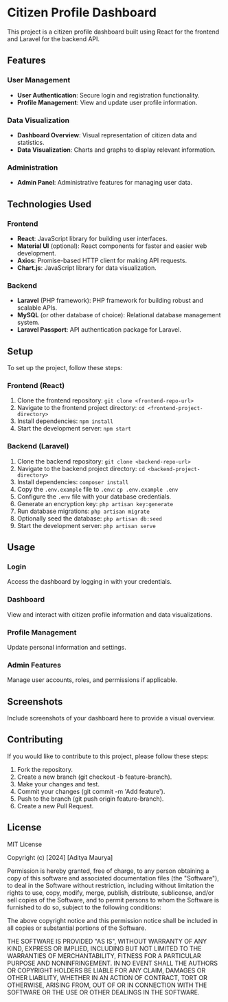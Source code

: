 # Citizen Profile Dashboard

This project is a citizen profile dashboard built using React for the frontend and Laravel for the backend API.

## Features

### User Management

* **User Authentication**: Secure login and registration functionality.
* **Profile Management**: View and update user profile information.

### Data Visualization

* **Dashboard Overview**: Visual representation of citizen data and statistics.
* **Data Visualization**: Charts and graphs to display relevant information.

### Administration

* **Admin Panel**: Administrative features for managing user data.

## Technologies Used

### Frontend

* **React**: JavaScript library for building user interfaces.
* **Material UI** (optional): React components for faster and easier web development.
* **Axios**: Promise-based HTTP client for making API requests.
* **Chart.js**: JavaScript library for data visualization.

### Backend

* **Laravel** (PHP framework): PHP framework for building robust and scalable APIs.
* **MySQL** (or other database of choice): Relational database management system.
* **Laravel Passport**: API authentication package for Laravel.

## Setup

To set up the project, follow these steps:

### Frontend (React)

1. Clone the frontend repository: `git clone <frontend-repo-url>`
2. Navigate to the frontend project directory: `cd <frontend-project-directory>`
3. Install dependencies: `npm install`
4. Start the development server: `npm start`

### Backend (Laravel)

1. Clone the backend repository: `git clone <backend-repo-url>`
2. Navigate to the backend project directory: `cd <backend-project-directory>`
3. Install dependencies: `composer install`
4. Copy the `.env.example` file to `.env`: `cp .env.example .env`
5. Configure the `.env` file with your database credentials.
6. Generate an encryption key: `php artisan key:generate`
7. Run database migrations: `php artisan migrate`
8. Optionally seed the database: `php artisan db:seed`
9. Start the development server: `php artisan serve`

## Usage

### Login

Access the dashboard by logging in with your credentials.

### Dashboard

View and interact with citizen profile information and data visualizations.

### Profile Management

Update personal information and settings.

### Admin Features

Manage user accounts, roles, and permissions if applicable.

## Screenshots

Include screenshots of your dashboard here to provide a visual overview.

## Contributing

If you would like to contribute to this project, please follow these steps:

1. Fork the repository.
2. Create a new branch (git checkout -b feature-branch).
3. Make your changes and test.
4. Commit your changes (git commit -m 'Add feature').
5. Push to the branch (git push origin feature-branch).
6. Create a new Pull Request.

## License

MIT License

Copyright (c) [2024] [Aditya Maurya]

Permission is hereby granted, free of charge, to any person obtaining a copy
of this software and associated documentation files (the "Software"), to deal
in the Software without restriction, including without limitation the rights
to use, copy, modify, merge, publish, distribute, sublicense, and/or sell
copies of the Software, and to permit persons to whom the Software is
furnished to do so, subject to the following conditions:

The above copyright notice and this permission notice shall be included in all
copies or substantial portions of the Software.

THE SOFTWARE IS PROVIDED "AS IS", WITHOUT WARRANTY OF ANY KIND, EXPRESS OR
IMPLIED, INCLUDING BUT NOT LIMITED TO THE WARRANTIES OF MERCHANTABILITY,
FITNESS FOR A PARTICULAR PURPOSE AND NONINFRINGEMENT. IN NO EVENT SHALL THE
AUTHORS OR COPYRIGHT HOLDERS BE LIABLE FOR ANY CLAIM, DAMAGES OR OTHER
LIABILITY, WHETHER IN AN ACTION OF CONTRACT, TORT OR OTHERWISE, ARISING FROM,
OUT OF OR IN CONNECTION WITH THE SOFTWARE OR THE USE OR OTHER DEALINGS IN THE
SOFTWARE.
